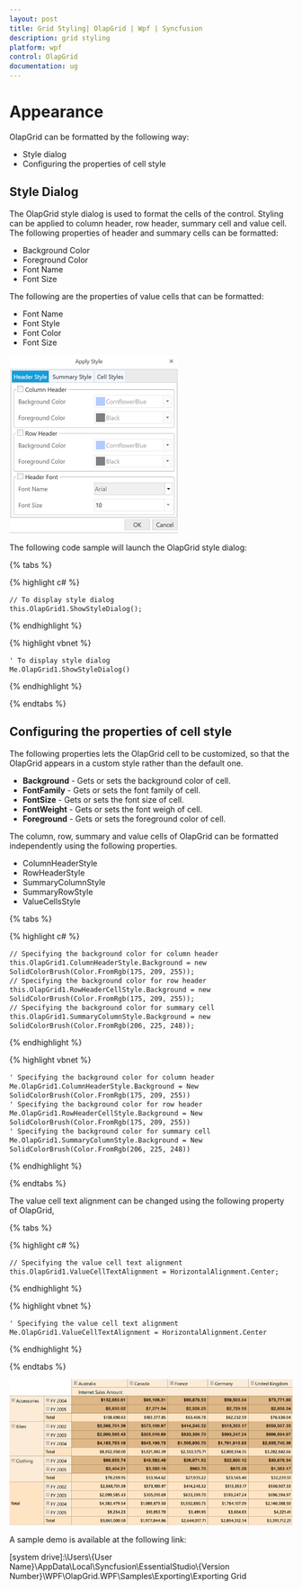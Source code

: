 ```yaml
---
layout: post
title: Grid Styling| OlapGrid | Wpf | Syncfusion
description: grid styling 
platform: wpf
control: OlapGrid
documentation: ug
---
```


# Appearance 

OlapGrid can be formatted by the following way:

* Style dialog
* Configuring the properties of cell style

## Style Dialog

The OlapGrid style dialog is used to format the cells of the control. Styling can be applied to column header, row header, summary cell and value cell. The following properties of header and summary cells can be formatted:

* Background Color
* Foreground Color
* Font Name 
* Font Size

The following are the properties of value cells that can be formatted:

* Font Name
* Font Style
* Font Color
* Font Size

![Grid Style Dialog](Grid-Style-Dialog_images/Grid-Style-Dialog_img1.png)

The following code sample will launch the OlapGrid style dialog:

{% tabs %}
  
{% highlight c# %}

    // To display style dialog
    this.OlapGrid1.ShowStyleDialog();

{% endhighlight %}

{% highlight vbnet %}

    ' To display style dialog
    Me.OlapGrid1.ShowStyleDialog()

{% endhighlight %}

{% endtabs %}

## Configuring the properties of cell style

The following properties lets the OlapGrid cell to be customized, so that the OlapGrid appears in a custom style rather than the default one.

* **Background** - Gets or sets the background color of cell.
* **FontFamily** - Gets or sets the font family of cell.
* **FontSize** - Gets or sets the font size of cell.
* **FontWeight** - Gets or sets the font weigh of cell.
* **Foreground** - Gets or sets the foreground color of cell.

The column, row, summary and value cells of OlapGrid can be formatted independently using the following properties.

* ColumnHeaderStyle
* RowHeaderStyle
* SummaryColumnStyle
* SummaryRowStyle
* ValueCellsStyle

{% tabs %}
  
{% highlight c# %}

    // Specifying the background color for column header
    this.OlapGrid1.ColumnHeaderStyle.Background = new SolidColorBrush(Color.FromRgb(175, 209, 255));
    // Specifying the background color for row header
    this.OlapGrid1.RowHeaderCellStyle.Background = new SolidColorBrush(Color.FromRgb(175, 209, 255));
    // Specifying the background color for summary cell
    this.OlapGrid1.SummaryColumnStyle.Background = new SolidColorBrush(Color.FromRgb(206, 225, 248)); 

{% endhighlight %}

{% highlight vbnet %}

    ' Specifying the background color for column header
    Me.OlapGrid1.ColumnHeaderStyle.Background = New SolidColorBrush(Color.FromRgb(175, 209, 255))
    ' Specifying the background color for row header
    Me.OlapGrid1.RowHeaderCellStyle.Background = New SolidColorBrush(Color.FromRgb(175, 209, 255))
    ' Specifying the background color for summary cell
    Me.OlapGrid1.SummaryColumnStyle.Background = New SolidColorBrush(Color.FromRgb(206, 225, 248))

{% endhighlight %}

{% endtabs %}

The value cell text alignment can be changed using the following property of OlapGrid,

{% tabs %}

{% highlight c# %}

    // Specifying the value cell text alignment
    this.OlapGrid1.ValueCellTextAlignment = HorizontalAlignment.Center;

{% endhighlight %}

{% highlight vbnet %}

    ' Specifying the value cell text alignment
    Me.OlapGrid1.ValueCellTextAlignment = HorizontalAlignment.Center

{% endhighlight %}

{% endtabs %}

![](Grid-Style-Dialog_images/Grid-Style-Dialog_img2.png)

A sample demo is available at the following link:

[system drive]:\Users\\{User Name}\AppData\Local\Syncfusion\EssentialStudio\\{Version Number}\WPF\OlapGrid.WPF\Samples\Exporting\Exporting Grid

